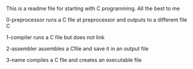 This is a readme file for starting with C programming. All the best to me

0-preprocessor runs a C file at preprocessor and outputs to  a different file C

1-compiler runs a C file but does not link

2-assembler assembles a Cfile and save it in an output file

3-name compiles a C file and creates an executable file
